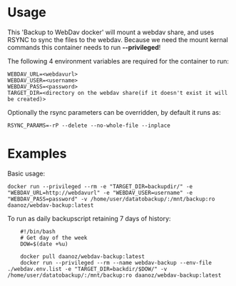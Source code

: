 # Usage
This 'Backup to WebDav docker' will mount a webdav share, and uses RSYNC to sync the files to the webdav. Because we need the mount kernal commands this container needs to run __--privileged__!

The following 4 environment variables are required for the container to run:

    WEBDAV_URL=<webdavurl>
    WEBDAV_USER=<username>
    WEBDAV_PASS=<password>
    TARGET_DIR=<directory on the webdav share(if it doesn't exist it will be created)>

Optionally the rsync parameters can be overridden, by default it runs as:

    RSYNC_PARAMS=-rP --delete --no-whole-file --inplace

# Examples

Basic usage:

    docker run --privileged --rm -e "TARGET_DIR=backupdir/" -e "WEBDAV_URL=http://webdavurl" -e "WEBDAV_USER=username" -e "WEBDAV_PASS=password" -v /home/user/datatobackup/:/mnt/backup:ro daanoz/webdav-backup:latest

To run as daily backupscript retaining 7 days of history:

        #!/bin/bash
        # Get day of the week
        DOW=$(date +%u)

        docker pull daanoz/webdav-backup:latest
        docker run --privileged --rm --name webdav-backup --env-file ./webdav.env.list -e "TARGET_DIR=backdir/$DOW/" -v /home/user/datatobackup/:/mnt/backup:ro daanoz/webdav-backup:latest
